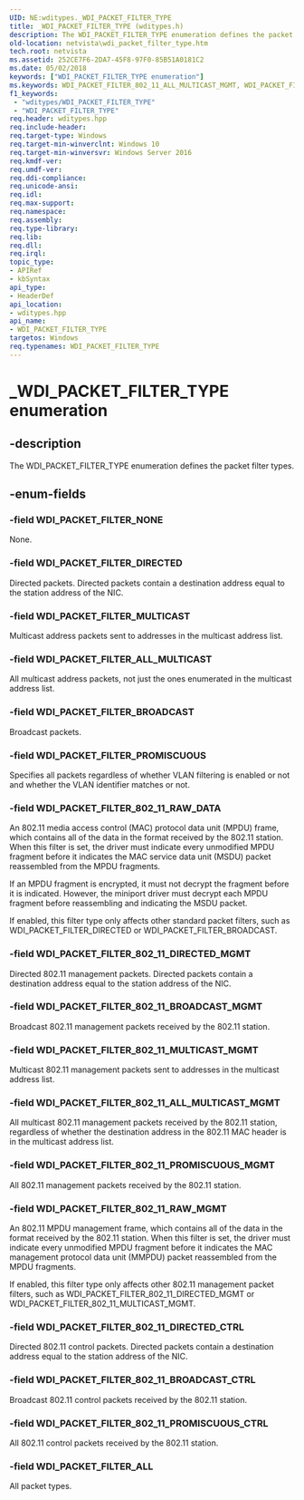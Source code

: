 ```yaml
---
UID: NE:wditypes._WDI_PACKET_FILTER_TYPE
title: _WDI_PACKET_FILTER_TYPE (wditypes.h)
description: The WDI_PACKET_FILTER_TYPE enumeration defines the packet filter types.
old-location: netvista\wdi_packet_filter_type.htm
tech.root: netvista
ms.assetid: 252CE7F6-2DA7-45F8-97F0-85B51A0181C2
ms.date: 05/02/2018
keywords: ["WDI_PACKET_FILTER_TYPE enumeration"]
ms.keywords: WDI_PACKET_FILTER_802_11_ALL_MULTICAST_MGMT, WDI_PACKET_FILTER_802_11_BROADCAST_CTRL, WDI_PACKET_FILTER_802_11_BROADCAST_MGMT, WDI_PACKET_FILTER_802_11_DIRECTED_CTRL, WDI_PACKET_FILTER_802_11_DIRECTED_MGMT, WDI_PACKET_FILTER_802_11_MULTICAST_MGMT, WDI_PACKET_FILTER_802_11_PROMISCUOUS_CTRL, WDI_PACKET_FILTER_802_11_PROMISCUOUS_MGMT, WDI_PACKET_FILTER_802_11_RAW_DATA, WDI_PACKET_FILTER_802_11_RAW_MGMT, WDI_PACKET_FILTER_ALL, WDI_PACKET_FILTER_ALL_MULTICAST, WDI_PACKET_FILTER_BROADCAST, WDI_PACKET_FILTER_DIRECTED, WDI_PACKET_FILTER_MULTICAST, WDI_PACKET_FILTER_NONE, WDI_PACKET_FILTER_PROMISCUOUS, WDI_PACKET_FILTER_TYPE, WDI_PACKET_FILTER_TYPE enumeration [Network Drivers Starting with Windows Vista], _WDI_PACKET_FILTER_TYPE, netvista.wdi_packet_filter_type, netvista.wifi_packet_filter_type, wditypes/WDI_PACKET_FILTER_802_11_ALL_MULTICAST_MGMT, wditypes/WDI_PACKET_FILTER_802_11_BROADCAST_CTRL, wditypes/WDI_PACKET_FILTER_802_11_BROADCAST_MGMT, wditypes/WDI_PACKET_FILTER_802_11_DIRECTED_CTRL, wditypes/WDI_PACKET_FILTER_802_11_DIRECTED_MGMT, wditypes/WDI_PACKET_FILTER_802_11_MULTICAST_MGMT, wditypes/WDI_PACKET_FILTER_802_11_PROMISCUOUS_CTRL, wditypes/WDI_PACKET_FILTER_802_11_PROMISCUOUS_MGMT, wditypes/WDI_PACKET_FILTER_802_11_RAW_DATA, wditypes/WDI_PACKET_FILTER_802_11_RAW_MGMT, wditypes/WDI_PACKET_FILTER_ALL, wditypes/WDI_PACKET_FILTER_ALL_MULTICAST, wditypes/WDI_PACKET_FILTER_BROADCAST, wditypes/WDI_PACKET_FILTER_DIRECTED, wditypes/WDI_PACKET_FILTER_MULTICAST, wditypes/WDI_PACKET_FILTER_NONE, wditypes/WDI_PACKET_FILTER_PROMISCUOUS, wditypes/WDI_PACKET_FILTER_TYPE
f1_keywords:
 - "wditypes/WDI_PACKET_FILTER_TYPE"
 - "WDI_PACKET_FILTER_TYPE"
req.header: wditypes.hpp
req.include-header: 
req.target-type: Windows
req.target-min-winverclnt: Windows 10
req.target-min-winversvr: Windows Server 2016
req.kmdf-ver: 
req.umdf-ver: 
req.ddi-compliance: 
req.unicode-ansi: 
req.idl: 
req.max-support: 
req.namespace: 
req.assembly: 
req.type-library: 
req.lib: 
req.dll: 
req.irql: 
topic_type:
- APIRef
- kbSyntax
api_type:
- HeaderDef
api_location:
- wditypes.hpp
api_name:
- WDI_PACKET_FILTER_TYPE
targetos: Windows
req.typenames: WDI_PACKET_FILTER_TYPE
---
```


# _WDI_PACKET_FILTER_TYPE enumeration


## -description


The WDI_PACKET_FILTER_TYPE enumeration defines the packet filter types.


## -enum-fields




### -field WDI_PACKET_FILTER_NONE

None.


### -field WDI_PACKET_FILTER_DIRECTED

Directed packets. Directed packets contain a destination address equal to the station address of the NIC.




### -field WDI_PACKET_FILTER_MULTICAST

Multicast address packets sent to addresses in the multicast address list. 




### -field WDI_PACKET_FILTER_ALL_MULTICAST

All multicast address packets, not just the ones enumerated in the multicast address list.




### -field WDI_PACKET_FILTER_BROADCAST

Broadcast packets.




### -field WDI_PACKET_FILTER_PROMISCUOUS

Specifies all packets regardless of whether VLAN filtering is enabled or not and whether the VLAN identifier matches or not.




### -field WDI_PACKET_FILTER_802_11_RAW_DATA

An 802.11 media access control (MAC) protocol data unit (MPDU) frame, which contains all of the data in the format received by the 802.11 station. When this filter is set, the driver must indicate every unmodified MPDU fragment before it indicates the MAC service data unit (MSDU) packet reassembled from the MPDU fragments. 



If an MPDU fragment is encrypted, it must not decrypt the fragment before it is indicated. However, the miniport driver must decrypt each MPDU fragment before reassembling and indicating the MSDU packet.



If enabled, this filter type only affects other standard packet filters, such as WDI_PACKET_FILTER_DIRECTED or WDI_PACKET_FILTER_BROADCAST.




### -field WDI_PACKET_FILTER_802_11_DIRECTED_MGMT

Directed 802.11 management packets. Directed packets contain a destination address equal to the station address of the NIC.




### -field WDI_PACKET_FILTER_802_11_BROADCAST_MGMT

Broadcast 802.11 management packets received by the 802.11 station.


### -field WDI_PACKET_FILTER_802_11_MULTICAST_MGMT

Multicast 802.11 management packets sent to addresses in the multicast address list.


### -field WDI_PACKET_FILTER_802_11_ALL_MULTICAST_MGMT

All multicast 802.11 management packets received by the 802.11 station, regardless of whether the destination address in the 802.11 MAC header is in the multicast address list.




### -field WDI_PACKET_FILTER_802_11_PROMISCUOUS_MGMT

All 802.11 management packets received by the 802.11 station.


### -field WDI_PACKET_FILTER_802_11_RAW_MGMT

An 802.11 MPDU management frame, which contains all of the data in the format received by the 802.11 station. When this filter is set, the driver must indicate every unmodified MPDU fragment before it indicates the MAC management protocol data unit (MMPDU) packet reassembled from the MPDU fragments. 



If enabled, this filter type only affects other 802.11 management packet filters, such as WDI_PACKET_FILTER_802_11_DIRECTED_MGMT or WDI_PACKET_FILTER_802_11_MULTICAST_MGMT.




### -field WDI_PACKET_FILTER_802_11_DIRECTED_CTRL

Directed 802.11 control packets. Directed packets contain a destination address equal to the station address of the NIC.




### -field WDI_PACKET_FILTER_802_11_BROADCAST_CTRL

Broadcast 802.11 control packets received by the 802.11 station.




### -field WDI_PACKET_FILTER_802_11_PROMISCUOUS_CTRL

All 802.11 control packets received by the 802.11 station.




### -field WDI_PACKET_FILTER_ALL

All packet types.

